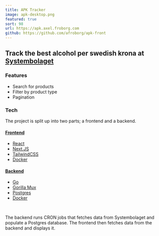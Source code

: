 ```yaml
---
title: APK Tracker
image: apk-desktop.png
featured: true
sort: 98
url: https://apk.axel.froborg.com
github: https://github.com/afroborg/apk-front
---
```


## Track the best alcohol per swedish krona at [Systembolaget](https://systembolaget.se)

### Features

- Search for products
- Filter by product type
- Pagination

### Tech

The project is split up into two parts; a frontend and a backend.

#### [Frontend](https://github.com/afroborg/apk-front)

- [React](https://reactjs.org/)
- [Next.JS](https://nextjs.org/)
- [TailwindCSS](https://tailwindcss.com/)
- [Docker](https://www.docker.com/)

#### [Backend](https://github.com/afroborg/apk-rear)

- [Go](https://golang.org/)
- [Gorilla Mux](https://github.com/gorilla/mux)
- [Postgres](https://www.postgresql.org/)
- [Docker](https://www.docker.com/)

<br/>

The backend runs CRON jobs that fetches data from Systembolaget and populate a Postgres database. The frontend then fetches data from the backend and displays it.
